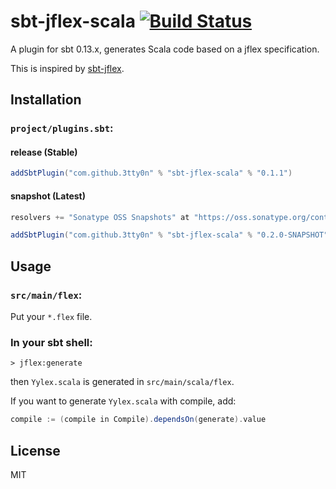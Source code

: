 # sbt-jflex-scala [![Build Status](https://travis-ci.org/3tty0n/sbt-jflex-scala.svg?branch=master)](https://travis-ci.org/3tty0n/sbt-jflex-scala)

A plugin for sbt 0.13.x, generates Scala code based on a jflex specification.

This is inspired by [sbt-jflex](https://github.com/dlwh/sbt-jflex).

## Installation

### `project/plugins.sbt`:


#### __release__ (Stable)

```scala
addSbtPlugin("com.github.3tty0n" % "sbt-jflex-scala" % "0.1.1")
```

#### __snapshot__ (Latest)

```scala
resolvers += "Sonatype OSS Snapshots" at "https://oss.sonatype.org/content/repositories/snapshots"

addSbtPlugin("com.github.3tty0n" % "sbt-jflex-scala" % "0.2.0-SNAPSHOT")
```


## Usage

### `src/main/flex`:

Put your `*.flex` file.

### In your sbt shell:

```
> jflex:generate
```

then `Yylex.scala` is generated in `src/main/scala/flex`.

If you want to generate `Yylex.scala` with compile, add:

```scala
compile := (compile in Compile).dependsOn(generate).value
```

## License

MIT
